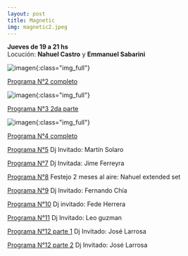 ```yaml
---
layout: post
title: Magnetic
img: magnetic2.jpeg
---
```


__Jueves de 19 a 21 hs__  
Locución: __Nahuel Castro__ y __Emmanuel Sabarini__

![imagen]({{site.baseurl}}/img/magnetic1.jpeg){:class="img_full"}

[Programa N°2 completo](https://archive.org/details/ojodebarro_magnetic_2)

![imagen]({{site.baseurl}}/img/magnetic3.jpeg){:class="img_full"}

[Programa N°3 2da parte](https://archive.org/details/ojodebarro_magnetic_3)

![imagen]({{site.baseurl}}/img/magnetic4.jpeg){:class="img_full"}

[Programa N°4 completo](https://archive.org/details/ojodebarro_magnetic_4)

[Programa N°5](https://archive.org/details/ojodebarro_magnetic_5) Dj Invitado: Martín Solaro

[Programa N°7](https://archive.org/details/ojodebarro_magnetic_8) Dj Invitada: Jime Ferreyra

[Programa N°8](https://archive.org/details/ojodebarro_magnetic_8_201809) Festejo 2 meses al aire: Nahuel extended set

[Programa N°9](https://archive.org/details/magnetic_9) Dj Invitado: Fernando Chía

[Programa N°10](https://archive.org/details/ojodebarro_magnetic_10) Dj invitado: Fede Herrera

[Programa N°11](https://archive.org/details/ojodebarro_magnetic_11) Dj Invitado: Leo guzman

[Programa N°12 parte 1](https://archive.org/details/ojodebarro_magnetic_12_1) Dj Invitado: José Larrosa

[Programa N°12 parte 2](https://archive.org/details/ojodebarro_magnetic_12_2) Dj Invitado: José Larrosa
